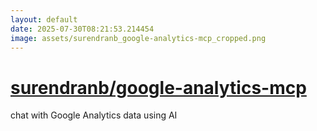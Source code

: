 ```yaml
---
layout: default
date: 2025-07-30T08:21:53.214454
image: assets/surendranb_google-analytics-mcp_cropped.png
---
```


# [surendranb/google-analytics-mcp](https://github.com/surendranb/google-analytics-mcp)

chat with Google Analytics data using AI
